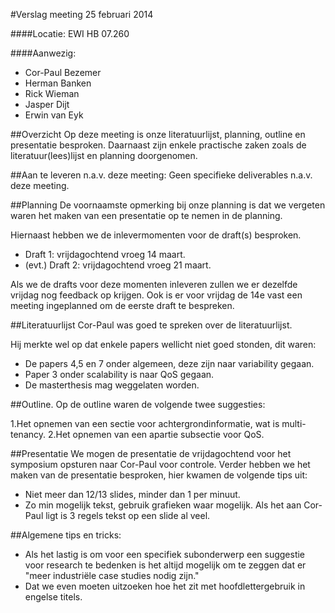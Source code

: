 #Verslag meeting 25 februari 2014

####Locatie: 
EWI HB 07.260

####Aanwezig:
* Cor-Paul Bezemer
* Herman Banken
* Rick Wieman
* Jasper Dijt
* Erwin van Eyk

##Overzicht
Op deze meeting is onze literatuurlijst, planning, outline en presentatie besproken.
Daarnaast zijn enkele practische zaken zoals de literatuur(lees)lijst en planning doorgenomen.


##Aan te leveren n.a.v. deze meeting:
Geen specifieke deliverables n.a.v. deze meeting.

##Planning
De voornaamste opmerking bij onze planning is dat we vergeten waren het maken van een presentatie op te nemen in de planning.

Hiernaast hebben we de inlevermomenten voor de draft(s) besproken.

* Draft 1: vrijdagochtend vroeg 14 maart.
* (evt.) Draft 2: vrijdagochtend vroeg 21 maart.

Als we de drafts voor deze momenten inleveren zullen we er dezelfde vrijdag nog feedback op krijgen.
Ook is er voor vrijdag de 14e vast een meeting ingeplanned om de eerste draft te bespreken.

##Literatuurlijst
Cor-Paul was goed te spreken over de literatuurlijst.

Hij merkte wel op dat enkele papers wellicht niet goed stonden, dit waren:

* De papers 4,5 en 7 onder algemeen, deze zijn naar variability gegaan.
* Paper 3 onder scalability is naar QoS gegaan.
* De masterthesis mag weggelaten worden.

##Outline.
Op de outline waren de volgende twee suggesties:

1.Het opnemen van een sectie voor achtergrondinformatie, wat is multi-tenancy.
2.Het opnemen van een apartie subsectie voor QoS.

##Presentatie
We mogen de presentatie de vrijdagochtend voor het symposium opsturen naar Cor-Paul voor controle.
Verder hebben we het maken van de presentatie besproken, hier kwamen de volgende tips uit:

* Niet meer dan 12/13 slides, minder dan 1 per minuut.
* Zo min mogelijk tekst, gebruik grafieken waar mogelijk. Als het aan Cor-Paul ligt is 3 regels tekst op een slide al veel.

##Algemene tips en tricks:
* Als het lastig is om voor een specifiek subonderwerp een suggestie voor research te bedenken is het altijd mogelijk om te zeggen dat er "meer industriële case studies nodig zijn."
* Dat we even moeten uitzoeken hoe het zit met hoofdlettergebruik in engelse titels.
